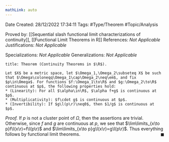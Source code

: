 ```yaml
---
mathLink: auto
---
```


<div class="topSpace"></div>

Date Created: 28/12/2022 17:34:11
Tags: #Type/Theorem #Topic/Analysis

Proved by: [[Sequential slash functional limit characterizations of continuity]], [[Functional Limit Theorems in R]]
References: <i>Not Applicable</i>
Justifications: <i>Not Applicable</i>

Specializations: <i>Not Applicable</i>
Generalizations: <i>Not Applicable</i>

``` ad-Theorem
title: Theorem (Continuity Theorems in $\R$).

Let $X$ be a metric space, let $\Omega_1,\Omega_2\subseteq X$ be such that $\Omega\coloneqq\Omega_1\cap\Omega_2\neq\em$, and fix $p\in\Omega$. For functions $f:\Omega_1\to\R$ and $g:\Omega_2\to\R$ continuous at $p$, the following properties hold:
* (Linearity): For all $\alpha\in\R$, $\alpha f+g$ is continuous at $p$.
* (Multiplicativity): $f\cdot g$ is continuous at $p$.
* (Invertibility): If $g\l(p\r)\neq0$, then $1/g$ is continuous at $p$.

```

<i>Proof.</i> If $p$ is not a cluster point of $\Omega$, then the assertions are trivial. Otherwise, since $f$ and $g$ are continuous at $p$, we see that $\lim\limits_{x\to p}f\l(x\r)=f\l(p\r)$ and $\lim\limits_{x\to p}g\l(x\r)=g\l(p\r)$. Thus everything follows by functional limit theorems.<span style="float:right;">$\blacksquare$</span>
